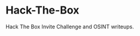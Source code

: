 <head>
<meta name="google-site-verification" content="UmNqmpngPOtESJ3vy4nn1YGC3t4QrJaiRpEfOfuudrM" />
</head>
<body>
<h1>Hack-The-Box</h1>

Hack The Box Invite Challenge and OSINT writeups.
